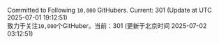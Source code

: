 Committed to Following `10,000` GitHubers. Current: <!-- FOLLOWING_COUNT -->301<!-- FOLLOWING_COUNT --> (Update at UTC <!-- LAST_UPDATED -->2025-07-01 19:12:51<!-- LAST_UPDATED -->)<br>
致力于关注`10,000`个GitHuber。当前：<!-- FOLLOWING_COUNT -->301<!-- FOLLOWING_COUNT --> (更新于北京时间 <!-- LAST_UPDATED_CST -->2025-07-02 03:12:51<!-- LAST_UPDATED_CST -->)
